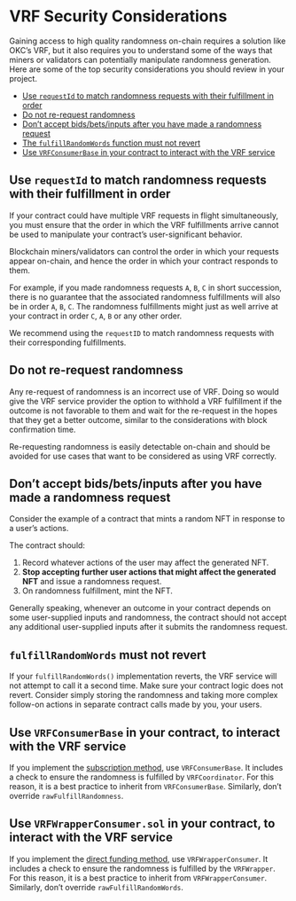 
# VRF Security Considerations

Gaining access to high quality randomness on-chain requires a solution like OKC’s VRF, but it also requires you to understand some of the ways that miners or validators can potentially manipulate randomness generation. Here are some of the top security considerations you should review in your project.

- [Use `requestId` to match randomness requests with their fulfillment in order](#use-requestid-to-match-randomness-requests-with-their-fulfillment-in-order)
- [Do not re-request randomness](#do-not-re-request-randomness)
- [Don’t accept bids/bets/inputs after you have made a randomness request](#dont-accept-bidsbetsinputs-after-you-have-made-a-randomness-request)
- [The `fulfillRandomWords` function must not revert](#fulfillrandomwords-must-not-revert)
- [Use `VRFConsumerBase` in your contract to interact with the VRF service](#use-vrfconsumerbase-in-your-contract-to-interact-with-the-vrf-service)

## Use `requestId` to match randomness requests with their fulfillment in order

If your contract could have multiple VRF requests in flight simultaneously, you must ensure that the order in which the VRF fulfillments arrive cannot be used to manipulate your contract’s user-significant behavior.

Blockchain miners/validators can control the order in which your requests appear on-chain, and hence the order in which your contract responds to them.

For example, if you made randomness requests `A`, `B`, `C` in short succession, there is no guarantee that the associated randomness fulfillments will also be in order `A`, `B`, `C`. The randomness fulfillments might just as well arrive at your contract in order `C`, `A`, `B` or any other order.

We recommend using the `requestID` to match randomness requests with their corresponding fulfillments.

## Do not re-request randomness

Any re-request of randomness is an incorrect use of VRF. Doing so would give the VRF service provider the option to withhold a VRF fulfillment if the outcome is not favorable to them and wait for the re-request in the hopes that they get a better outcome, similar to the considerations with block confirmation time.

Re-requesting randomness is easily detectable on-chain and should be avoided for use cases that want to be considered as using VRF correctly.

## Don’t accept bids/bets/inputs after you have made a randomness request

Consider the example of a contract that mints a random NFT in response to a user’s actions.

The contract should:

1. Record whatever actions of the user may affect the generated NFT.
2. **Stop accepting further user actions that might affect the generated NFT** and issue a randomness request.
3. On randomness fulfillment, mint the NFT.

Generally speaking, whenever an outcome in your contract depends on some user-supplied inputs and randomness, the contract should not accept any additional user-supplied inputs after it submits the randomness request.

## `fulfillRandomWords` must not revert

If your `fulfillRandomWords()` implementation reverts, the VRF service will not attempt to call it a second time. Make sure your contract logic does not revert. Consider simply storing the randomness and taking more complex follow-on actions in separate contract calls made by you, your users.

## Use `VRFConsumerBase` in your contract, to interact with the VRF service

If you implement the [subscription method](../Subscription-Method/SubScription.md), use `VRFConsumerBase`. It includes a check to ensure the randomness is fulfilled by `VRFCoordinator`. For this reason, it is a best practice to inherit from `VRFConsumerBase`. Similarly, don’t override `rawFulfillRandomness`.

## Use `VRFWrapperConsumer.sol` in your contract, to interact with the VRF service

If you implement the [direct funding method](../Direct-Funding-Method/Direct-Funding-Method.md), use `VRFWrapperConsumer`. It includes a check to ensure the randomness is fulfilled by the `VRFWrapper`. For this reason, it is a best practice to inherit from `VRFWrapperConsumer`. Similarly, don’t override `rawFulfillRandomWords`.



